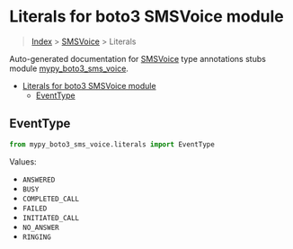 # Literals for boto3 SMSVoice module

> [Index](../index.md) > [SMSVoice](./index.md) > Literals

Auto-generated documentation for [SMSVoice](https://boto3.amazonaws.com/v1/documentation/api/latest/reference/services/sms-voice.html#SMSVoice)
type annotations stubs module [mypy_boto3_sms_voice](https://pypi.org/project/mypy-boto3-sms-voice/).

- [Literals for boto3 SMSVoice module](#literals-for-boto3-smsvoice-module)
  - [EventType](#eventtype)

## EventType

```python
from mypy_boto3_sms_voice.literals import EventType
```

Values:

- `ANSWERED`
- `BUSY`
- `COMPLETED_CALL`
- `FAILED`
- `INITIATED_CALL`
- `NO_ANSWER`
- `RINGING`
